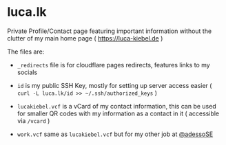 # luca.lk

Private Profile/Contact page featuring important information without the clutter of my main home page ( https://luca-kiebel.de )

The files are:
 - `_redirects` file is for cloudflare pages redirects, features links to my socials

 - `id` is my public SSH Key, mostly for setting up server access easier ( `curl -L luca.lk/id >> ~/.ssh/authorized_keys` )

 - `lucakiebel.vcf` is a vCard of my contact information, this can be used for smaller QR codes with my information as a contact in it ( accessible via `/vcard` )

 - `work.vcf` same as `lucakiebel.vcf` but for my other job at [@adessoSE](https://github.com/adessoSE)
